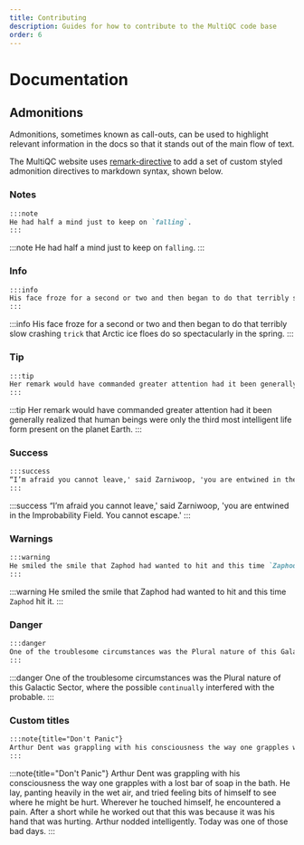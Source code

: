 ```yaml
---
title: Contributing
description: Guides for how to contribute to the MultiQC code base
order: 6
---
```


# Documentation

## Admonitions

Admonitions, sometimes known as call-outs, can be used to highlight relevant information in the docs so that it stands out of the main flow of text.

The MultiQC website uses [remark-directive](https://github.com/remarkjs/remark-directive) to add a set of custom styled admonition directives to markdown syntax, shown below.

### Notes

```md
:::note
He had half a mind just to keep on `falling`.
:::
```

:::note
He had half a mind just to keep on `falling`.
:::

### Info

```md
:::info
His face froze for a second or two and then began to do that terribly slow crashing `trick` that Arctic ice floes do so spectacularly in the spring.
:::
```

:::info
His face froze for a second or two and then began to do that terribly slow crashing `trick` that Arctic ice floes do so spectacularly in the spring.
:::

### Tip

```md
:::tip
Her remark would have commanded greater attention had it been generally realized that human beings were only the third most intelligent life form present on the planet Earth.
:::
```

:::tip
Her remark would have commanded greater attention had it been generally realized that human beings were only the third most intelligent life form present on the planet Earth.
:::

### Success

```md
:::success
“I’m afraid you cannot leave,' said Zarniwoop, 'you are entwined in the Improbability Field. You cannot escape.'
:::
```

:::success
“I’m afraid you cannot leave,' said Zarniwoop, 'you are entwined in the Improbability Field. You cannot escape.'
:::

### Warnings

```md
:::warning
He smiled the smile that Zaphod had wanted to hit and this time `Zaphod` hit it.
:::
```

:::warning
He smiled the smile that Zaphod had wanted to hit and this time `Zaphod` hit it.
:::

### Danger

```md
:::danger
One of the troublesome circumstances was the Plural nature of this Galactic Sector, where the possible `continually` interfered with the probable.
:::
```

:::danger
One of the troublesome circumstances was the Plural nature of this Galactic Sector, where the possible `continually` interfered with the probable.
:::

### Custom titles

```md
:::note{title="Don't Panic"}
Arthur Dent was grappling with his consciousness the way one grapples with a lost bar of soap in the bath. He lay, panting heavily in the wet air, and tried feeling bits of himself to see where he might be hurt. Wherever he touched himself, he encountered a pain. After a short while he worked out that this was because it was his hand that was hurting. Arthur nodded intelligently. Today was one of those bad days.
:::
```

:::note{title="Don't Panic"}
Arthur Dent was grappling with his consciousness the way one grapples with a lost bar of soap in the bath. He lay, panting heavily in the wet air, and tried feeling bits of himself to see where he might be hurt. Wherever he touched himself, he encountered a pain. After a short while he worked out that this was because it was his hand that was hurting. Arthur nodded intelligently. Today was one of those bad days.
:::
